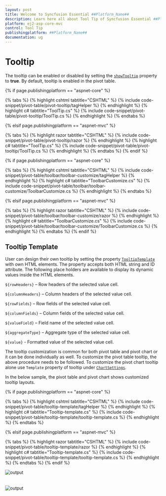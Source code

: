 ```yaml
---
layout: post
title: Welcome to Syncfusion Essential ##Platform_Name##
description: Learn here all about Tool Tip of Syncfusion Essential ##Platform_Name## widgets based on HTML5 and jQuery.
platform: ej2-asp-core-mvc
control: Tool Tip
publishingplatform: ##Platform_Name##
documentation: ug
---
```



# Tooltip

The tooltip can be enabled or disabled by setting the [`showTooltip`](https://ej2.syncfusion.com/react/documentation/api/pivotview/#showtooltip) property to **true**. By default, tooltip is enabled in the pivot table.

{% if page.publishingplatform == "aspnet-core" %}

{% tabs %}
{% highlight cshtml tabtitle="CSHTML" %}
{% include code-snippet/pivot-table/pivot-tooltip/tagHelper %}
{% endhighlight %}
{% highlight c# tabtitle="ToolTip.cs" %}
{% include code-snippet/pivot-table/pivot-tooltip/ToolTip.cs %}
{% endhighlight %}
{% endtabs %}

{% elsif page.publishingplatform == "aspnet-mvc" %}

{% tabs %}
{% highlight razor tabtitle="CSHTML" %}
{% include code-snippet/pivot-table/pivot-tooltip/razor %}
{% endhighlight %}
{% highlight c# tabtitle="ToolTip.cs" %}
{% include code-snippet/pivot-table/pivot-tooltip/ToolTip.cs %}
{% endhighlight %}
{% endtabs %}
{% endif %}



{% if page.publishingplatform == "aspnet-core" %}

{% tabs %}
{% highlight cshtml tabtitle="CSHTML" %}
{% include code-snippet/pivot-table/toolbar/toolbar-customize/tagHelper %}
{% endhighlight %}
{% highlight c# tabtitle="ToolbarCustomize.cs" %}
{% include code-snippet/pivot-table/toolbar/toolbar-customize/ToolbarCustomize.cs %}
{% endhighlight %}
{% endtabs %}

{% elsif page.publishingplatform == "aspnet-mvc" %}

{% tabs %}
{% highlight razor tabtitle="CSHTML" %}
{% include code-snippet/pivot-table/toolbar/toolbar-customize/razor %}
{% endhighlight %}
{% highlight c# tabtitle="ToolbarCustomize.cs" %}
{% include code-snippet/pivot-table/toolbar/toolbar-customize/ToolbarCustomize.cs %}
{% endhighlight %}
{% endtabs %}
{% endif %}



## Tooltip Template

User can design their own tooltip by setting the property [`TooltipTemplate`](https://help.syncfusion.com/cr/aspnetcore-js2/Syncfusion.EJ2.PivotView.PivotView.html#Syncfusion_EJ2_PivotView_PivotView_TooltipTemplate) with own HTML elements. The property accepts both HTML string and ID attribute. The following place holders are available to display its dynamic values inside the HTML elements.

`${rowHeaders}` – Row headers of the selected value cell.

`${columnHeaders}`  – Column headers of the selected value cell.

`${rowFields}` – Row fields of the selected value cell.

`${columnFields}` – Column fields of the selected value cell.

`${valueField}` – Field name of the selected value cell.

`${aggregateType}` – Aggregate type of the selected value cell.

`${value}` - Formatted value of the selected value cell.

The tooltip customization is common for both pivot table and pivot chart or it can be done individually as well. To customize the pivot table tooltip, the above procedure needs to be followed. To customize the pivot chart tooltip alone use `Template` property of tooltip under [`ChartSettings`](https://help.syncfusion.com/cr/aspnetmvc-js2/Syncfusion.EJ2.PivotView.PivotViewChartSettings.html).

In the below sample, the pivot table and pivot chart shows customized tooltip layouts.

{% if page.publishingplatform == "aspnet-core" %}

{% tabs %}
{% highlight cshtml tabtitle="CSHTML" %}
{% include code-snippet/pivot-table/tooltip-template/tagHelper %}
{% endhighlight %}
{% highlight c# tabtitle="Tooltip-template.cs" %}
{% include code-snippet/pivot-table/tooltip-template/tooltip-template.cs %}
{% endhighlight %}
{% endtabs %}

{% elsif page.publishingplatform == "aspnet-mvc" %}

{% tabs %}
{% highlight razor tabtitle="CSHTML" %}
{% include code-snippet/pivot-table/tooltip-template/razor %}
{% endhighlight %}
{% highlight c# tabtitle="Tooltip-template.cs" %}
{% include code-snippet/pivot-table/tooltip-template/tooltip-template.cs %}
{% endhighlight %}
{% endtabs %}
{% endif %}



<!-- markdownlint-disable MD012 -->
![output](images/tooltipTemplate.png)
<br/>
<br/>
<br/>
![output](images/tooltipTemplate-chart.png)